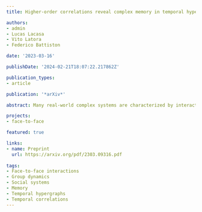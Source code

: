 ```yaml
---
title: Higher-order correlations reveal complex memory in temporal hypergraphs

authors:
- admin
- Lucas Lacasa
- Vito Latora
- Federico Battiston

date: '2023-03-16'

publishDate: '2024-02-21T18:07:22.217862Z'

publication_types:
- article

publication: '*arXiv*'

abstract: Many real-world complex systems are characterized by interactions in groups that change in time. Current temporal network approaches, however, are unable to describe group dynamics, as they are based on pairwise interactions only. Here, we use time-varying hypergraphs to describe such systems, and we introduce a framework based on higher-order correlations to characterize their temporal organization. We analyze various social systems, finding that groups of different sizes have typical patterns of long-range temporal correlations. Moreover, our method reveals the presence of non-trivial temporal interdependencies between different group sizes. We introduce a model of temporal hypergraphs with non-Markovian group interactions, which reveals complex memory as a fundamental mechanism underlying the pattern in the data.

projects: 
- face-to-face

featured: true

links:
- name: Preprint
  url: https://arxiv.org/pdf/2303.09316.pdf
  
tags:
- Face-to-face interactions
- Group dynamics
- Social systems
- Memory
- Temporal hypergraphs
- Temporal correlations
---
```

